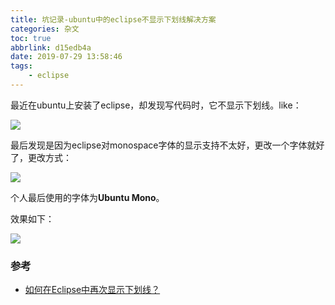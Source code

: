 ```yaml
---
title: 坑记录-ubuntu中的eclipse不显示下划线解决方案
categories: 杂文
toc: true
abbrlink: d15edb4a
date: 2019-07-29 13:58:46
tags:
	- eclipse
---
```


最近在ubuntu上安装了eclipse，却发现写代码时，它不显示下划线。like：

![](https://ae01.alicdn.com/kf/Hf312184e2fca45b7a6bc89beb8678a13T.jpg)

最后发现是因为eclipse对monospace字体的显示支持不太好，更改一个字体就好了，更改方式：
<!-- more -->
![](https://ae01.alicdn.com/kf/H4432039bb95c45a2b31ed9afdeab0967Z.jpg)

个人最后使用的字体为**Ubuntu Mono**。

效果如下：

![](https://ae01.alicdn.com/kf/Hb6171a9ec53e4c95b1129ecb1b0ff330t.jpg)

### 参考

- [如何在Eclipse中再次显示下划线？](http://cn.voidcc.com/question/p-hfunjcya-cw.html)
